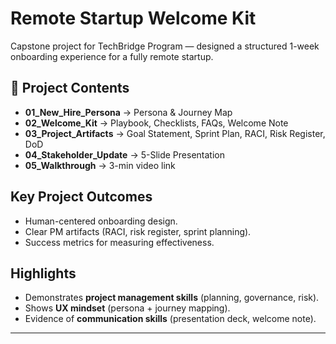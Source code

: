# Remote Startup Welcome Kit
Capstone project for TechBridge Program — designed a structured 1-week onboarding experience for a fully remote startup.  

## 📂 Project Contents
- **01_New_Hire_Persona** → Persona & Journey Map
- **02_Welcome_Kit** → Playbook, Checklists, FAQs, Welcome Note
- **03_Project_Artifacts** → Goal Statement, Sprint Plan, RACI, Risk Register, DoD
- **04_Stakeholder_Update** → 5-Slide Presentation
- **05_Walkthrough** → 3-min video link

##  Key Project Outcomes
- Human-centered onboarding design.
- Clear PM artifacts (RACI, risk register, sprint planning).
- Success metrics for measuring effectiveness.

##  Highlights
- Demonstrates **project management skills** (planning, governance, risk).
- Shows **UX mindset** (persona + journey mapping).
- Evidence of **communication skills** (presentation deck, welcome note).

---
